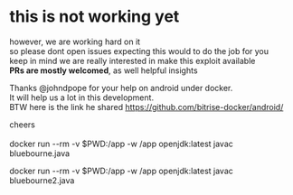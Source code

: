 # this is not working yet

however, we are working hard on it <br>
so please dont open issues expecting this would to do the job for you <br>
keep in mind we are really interested in make this exploit available <br>
<b>PRs are mostly welcomed</b>, as well helpful insights <br>

Thanks @johndpope for your help on android under docker.<br>
It will help us a lot in this development. <br>
BTW here is the link he shared https://github.com/bitrise-docker/android/ <br>

cheers <br>
<br>
docker run --rm -v $PWD:/app -w /app openjdk:latest javac bluebourne.java 

docker run --rm -v $PWD:/app -w /app openjdk:latest javac bluebourne2.java

